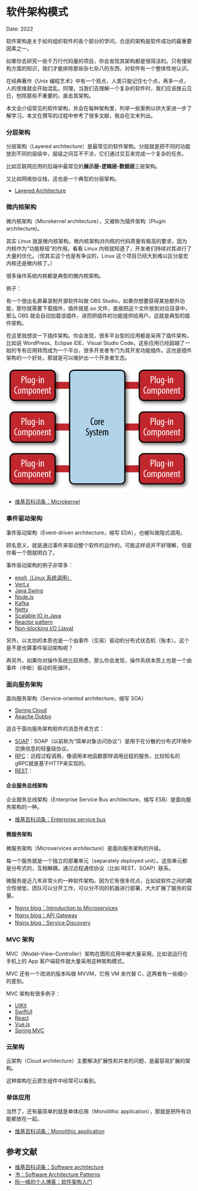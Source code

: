 # 软件架构模式

Date: 2022

软件架构是关于如何组织软件的各个部分的学问，合适的架构是软件成功的最重要因素之一。

如果你去研究一些千万行代码量的项目，你会发现其架构都是很简洁的。只有懂架构方面的知识，我们才能排除那些杂七杂八的东西，对软件有一个整体性地认识。

在经典著作《Unix 编程艺术》中有一个观点，人类只能记住七个点，再多一点，人的思维就会开始混乱。同理，当我们去理解一个复杂的软件时，我们应该拨云见日，刨除那些不重要的，直击其架构。

本文会介绍常见的软件架构，并会在每种架构里，列举一些案例以供大家进一步了解学习。本文在撰写的过程中参考了很多文献，我会在文末列出。

### 分层架构

分层架构（Layered architecture）是最常见的软件架构。分层就是把不同的功能放到不同的层级中，层级之间互不干涉，它们通过交互来完成一个复杂的任务。

比如互联网应用的后端中最常见的**展示层-逻辑层-数据层**三层架构。

又比如网络协议栈，这也是一个典型的分层架构。

-   [Layered Architecture](https://www.oreilly.com/library/view/software-architecture-patterns/9781491971437/ch01.html)

### 微内核架构

微内核架构（Microkernel architecture），又被称为插件架构（Plugin architecture)。

其实 Linux 就是微内核架构，微内核架构对内核的代码质量有极高的要求，因为内核作为“功能枢纽”的作用。看看 Linux 内核就知道了，开发者们持续对其进行了大量的优化。（但其实这个也是有争议的，Linux 这个项目已经大到难以区分是宏内核还是微内核了。）

很多操作系统内核都是典型的微内核架构。

例子：

有一个很出名屏幕录制开源软件叫做 OBS Studio，如果你想要获得某些额外功能，那你就需要下载插件，插件就是.so 文件，直接把这个文件放到对应目录中，那么 OBS 就会自动加载该插件，进而把插件的功能提供给用户。这就是典型的插件架构。

在这里我想说一下插件架构。你会发现，很多平台型的应用都是采用了插件架构，比如说 WordPress、Eclipse IDE、Visual Studio Code，这些应用已经超越了一般的专有应用转而成为一个平台，很多开发者专门为其开发功能插件。这也是插件架构的一个好处，那就是可以维护出一个开发者生态。

![](../assets/images/programming/软件架构模式/sapr_0301.png)

-   [维基百科词条：Microkernel](https://en.wikipedia.org/wiki/Microkernel)

### 事件驱动架构

事件驱动架构（Event-driven architecture，缩写 EDA），也被叫做隐式调用。

顾名思义，就是通过事件来驱动整个软件的运作的。可能这样说并不好理解，但是你看一个图就明白了。

事件驱动架构的例子非常多：

-   [epoll（Linux 系统调用）](https://en.wikipedia.org/wiki/Epoll)
-   [Vert.x](https://vertx.io/)
-   [Java Swing]()
-   [Node.js](https://www.freecodecamp.org/news/understanding-node-js-event-driven-architecture-223292fcbc2d/)
-   [Kafka](https://kafka.apache.org/)
-   [Netty](https://netty.io/)
-   [Scalable IO in Java](http://gee.cs.oswego.edu/dl/cpjslides/nio.pdf)
-   [Reactor pattern]()
-   [Non-blocking I/O (Java)](<https://en.wikipedia.org/wiki/Non-blocking_I/O_(Java)>)

另外，以太坊的本质也是一个由事件（交易）驱动的分布式状态机（账本）。这个是不是也算事件驱动架构呢？

再另外，如果你对操作系统比较熟悉，那么你会发现，操作系统本质上也是一个由事件（中断）驱动的死循环。

### 面向服务架构

面向服务架构（Service-oriented architecture，缩写 SOA）

-   [Spring Cloud]()
-   [Apache Dubbo]()

适合于面向服务架构软件的消息传递方式：

-   [SOAP]()：SOAP（以前称为“简单对象访问协议”）是用于在分散的分布式环境中交换信息的轻量级协议。
-   [RPC]()：远程过程调用，像调用本地函数那样调用远程的服务，比较知名的gRPC就是基于HTTP来实现的。
-   [REST]()：

#### 企业服务总线架构

企业服务总线架构（Enterprise Service Bus architecture，缩写 ESB）是面向服务架构的一种。

-   [维基百科词条：Enterprise service bus](https://en.wikipedia.org/wiki/Enterprise_service_bus)

#### 微服务架构

微服务架构（Microservices architecture）是面向服务架构的升级。

每一个服务就是一个独立的部署单元（separately deployed unit）。这些单元都是分布式的，互相解耦，通过远程通信协议（比如 REST、SOAP）联系。

微服务是近几年非常火的一种软件架构。因为它有很多优点，比如说软件之间的耦合性很低，团队可以分开工作，可以分不同的机器进行部署，大大扩展了服务的容量。

-   [Nginx blog：Introduction to Microservices](nginx.com/blog/introduction-to-microservices/)
-   [Nginx blog：API Gateway](https://www.nginx.com/blog/building-microservices-using-an-api-gateway/)
-   [Nginx blog：Service Discovery](https://www.nginx.com/blog/service-discovery-in-a-microservices-architecture/)

### MVC 架构

MVC（Model–View–Controller）架构在图形应用中被大量采用。比如说运行在手机上的 App 客户端软件就大量采用这种架构模式。

MVC 还有一个改进的版本叫做 MVVM，它用 VM 来代替 C，这两者有一些细小的差别。

MVC 架构有很多例子：

-   [UIKit]()
-   [SwiftUI]()
-   [React]()
-   [Vue.js]()
-   [Spring MVC]()

### 云架构

云架构（Cloud architecture）主要解决扩展性和并发的问题，是最容易扩展的架构。

这种架构在云原生组件中经常可以看到。

### 单体应用

当然了，还有最简单的就是单体应用（Monolithic application），那就是把所有功能都放在一起。

-   [维基百科词条：Monolithic application](https://en.wikipedia.org/wiki/Monolithic_application)

## 参考文献

-   [维基百科词条：Software architecture](https://en.wikipedia.org/wiki/Software_architecture)
-   [书：Software Architecture Patterns](https://www.oreilly.com/library/view/software-architecture-patterns/9781491971437/)
-   [阮一峰的个人博客：软件架构入门](https://www.ruanyifeng.com/blog/2016/09/software-architecture.html)
